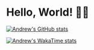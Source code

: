 # Hello, World! 👋🏼

[![Andrew's GitHub stats](https://github-readme-stats.vercel.app/api?username=aoliveira-eng&show_icons=true&theme=gruvbox_light)](https://github.com/anuraghazra/github-readme-stats)

[![Andrew's WakaTime stats](https://github-readme-stats.vercel.app/api/wakatime?username=aoliveira_eng&layout=donut&theme=gruvbox_light)](https://github.com/anuraghazra/github-readme-stats)
